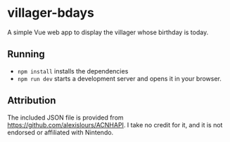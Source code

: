 # villager-bdays
A simple Vue web app to display the villager whose birthday is today.

## Running
- `npm install` installs the dependencies
- `npm run dev` starts a development server and opens it in your browser.

## Attribution
The included JSON file is provided from https://github.com/alexislours/ACNHAPI.
I take no credit for it, and it is not endorsed or affiliated with Nintendo.
